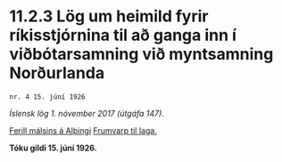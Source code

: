 # 11.2.3 Lög um heimild fyrir ríkisstjórnina til að ganga inn í viðbótarsamning við myntsamning Norðurlanda

`nr. 4 15. júní 1926`

_Íslensk lög 1. nóvember 2017 (útgáfa 147)._

[Ferill málsins á Alþingi](https://www.althingi.is/thingstorf/thingmalalistar-eftir-thingum/ferill/?ltg=38&mnr=5)
[Frumvarp til laga.](https://www.althingi.is/altext/38/s/pdf/0005.pdf)

**Tóku gildi 15. júní 1926.**

